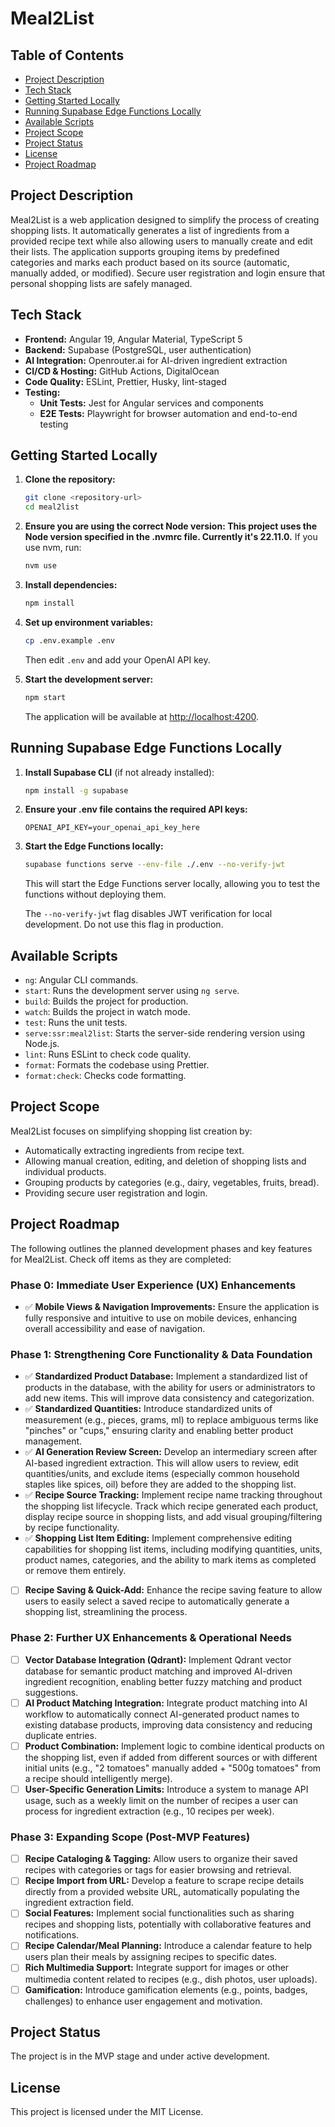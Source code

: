 # Meal2List

## Table of Contents

- [Project Description](#project-description)
- [Tech Stack](#tech-stack)
- [Getting Started Locally](#getting-started-locally)
- [Running Supabase Edge Functions Locally](#running-supabase-edge-functions-locally)
- [Available Scripts](#available-scripts)
- [Project Scope](#project-scope)
- [Project Status](#project-status)
- [License](#license)
- [Project Roadmap](#project-roadmap)

## Project Description

Meal2List is a web application designed to simplify the process of creating shopping lists. It automatically generates a list of ingredients from a provided recipe text while also allowing users to manually create and edit their lists. The application supports grouping items by predefined categories and marks each product based on its source (automatic, manually added, or modified). Secure user registration and login ensure that personal shopping lists are safely managed.

## Tech Stack

- **Frontend:** Angular 19, Angular Material, TypeScript 5
- **Backend:** Supabase (PostgreSQL, user authentication)
- **AI Integration:** Openrouter.ai for AI-driven ingredient extraction
- **CI/CD & Hosting:** GitHub Actions, DigitalOcean
- **Code Quality:** ESLint, Prettier, Husky, lint-staged
- **Testing:**
  - **Unit Tests:** Jest for Angular services and components
  - **E2E Tests:** Playwright for browser automation and end-to-end testing

## Getting Started Locally

1. **Clone the repository:**
   ```bash
   git clone <repository-url>
   cd meal2list
   ```
2. **Ensure you are using the correct Node version: This project uses the Node version specified in the .nvmrc file. Currently it's 22.11.0.**
   If you use nvm, run:
   ```bash
   nvm use
   ```
3. **Install dependencies:**
   ```bash
   npm install
   ```
4. **Set up environment variables:**

   ```bash
   cp .env.example .env
   ```

   Then edit `.env` and add your OpenAI API key.

5. **Start the development server:**
   ```bash
   npm start
   ```
   The application will be available at [http://localhost:4200](http://localhost:4200).

## Running Supabase Edge Functions Locally

1. **Install Supabase CLI** (if not already installed):

   ```bash
   npm install -g supabase
   ```

2. **Ensure your .env file contains the required API keys:**

   ```plaintext
   OPENAI_API_KEY=your_openai_api_key_here
   ```

3. **Start the Edge Functions locally:**

   ```bash
   supabase functions serve --env-file ./.env --no-verify-jwt
   ```

   This will start the Edge Functions server locally, allowing you to test the functions without deploying them.

   The `--no-verify-jwt` flag disables JWT verification for local development. Do not use this flag in production.

## Available Scripts

- `ng`: Angular CLI commands.
- `start`: Runs the development server using `ng serve`.
- `build`: Builds the project for production.
- `watch`: Builds the project in watch mode.
- `test`: Runs the unit tests.
- `serve:ssr:meal2list`: Starts the server-side rendering version using Node.js.
- `lint`: Runs ESLint to check code quality.
- `format`: Formats the codebase using Prettier.
- `format:check`: Checks code formatting.

## Project Scope

Meal2List focuses on simplifying shopping list creation by:

- Automatically extracting ingredients from recipe text.
- Allowing manual creation, editing, and deletion of shopping lists and individual products.
- Grouping products by categories (e.g., dairy, vegetables, fruits, bread).
- Providing secure user registration and login.

## Project Roadmap

The following outlines the planned development phases and key features for Meal2List. Check off items as they are completed:

### Phase 0: Immediate User Experience (UX) Enhancements

- ✅ **Mobile Views & Navigation Improvements:** Ensure the application is fully responsive and intuitive to use on mobile devices, enhancing overall accessibility and ease of navigation.

### Phase 1: Strengthening Core Functionality & Data Foundation

- ✅ **Standardized Product Database:** Implement a standardized list of products in the database, with the ability for users or administrators to add new items. This will improve data consistency and categorization.
- ✅ **Standardized Quantities:** Introduce standardized units of measurement (e.g., pieces, grams, ml) to replace ambiguous terms like "pinches" or "cups," ensuring clarity and enabling better product management.
- ✅ **AI Generation Review Screen:** Develop an intermediary screen after AI-based ingredient extraction. This will allow users to review, edit quantities/units, and exclude items (especially common household staples like spices, oil) before they are added to the shopping list.
- ✅ **Recipe Source Tracking:** Implement recipe name tracking throughout the shopping list lifecycle. Track which recipe generated each product, display recipe source in shopping lists, and add visual grouping/filtering by recipe functionality.
- ✅ **Shopping List Item Editing:** Implement comprehensive editing capabilities for shopping list items, including modifying quantities, units, product names, categories, and the ability to mark items as completed or remove them entirely.
- [ ] **Recipe Saving & Quick-Add:** Enhance the recipe saving feature to allow users to easily select a saved recipe to automatically generate a shopping list, streamlining the process.

### Phase 2: Further UX Enhancements & Operational Needs

- [ ] **Vector Database Integration (Qdrant):** Implement Qdrant vector database for semantic product matching and improved AI-driven ingredient recognition, enabling better fuzzy matching and product suggestions.
- [ ] **AI Product Matching Integration:** Integrate product matching into AI workflow to automatically connect AI-generated product names to existing database products, improving data consistency and reducing duplicate entries.
- [ ] **Product Combination:** Implement logic to combine identical products on the shopping list, even if added from different sources or with different initial units (e.g., "2 tomatoes" manually added + "500g tomatoes" from a recipe should intelligently merge).
- [ ] **User-Specific Generation Limits:** Introduce a system to manage API usage, such as a weekly limit on the number of recipes a user can process for ingredient extraction (e.g., 10 recipes per week).

### Phase 3: Expanding Scope (Post-MVP Features)

- [ ] **Recipe Cataloging & Tagging:** Allow users to organize their saved recipes with categories or tags for easier browsing and retrieval.
- [ ] **Recipe Import from URL:** Develop a feature to scrape recipe details directly from a provided website URL, automatically populating the ingredient extraction field.
- [ ] **Social Features:** Implement social functionalities such as sharing recipes and shopping lists, potentially with collaborative features and notifications.
- [ ] **Recipe Calendar/Meal Planning:** Introduce a calendar feature to help users plan their meals by assigning recipes to specific dates.
- [ ] **Rich Multimedia Support:** Integrate support for images or other multimedia content related to recipes (e.g., dish photos, user uploads).
- [ ] **Gamification:** Introduce gamification elements (e.g., points, badges, challenges) to enhance user engagement and motivation.

## Project Status

The project is in the MVP stage and under active development.

## License

This project is licensed under the MIT License.
